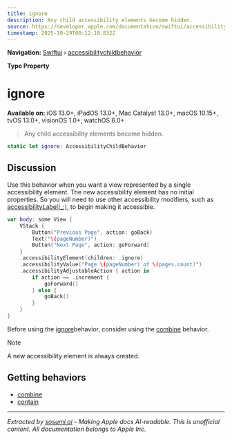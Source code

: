 ```yaml
---
title: ignore
description: Any child accessibility elements become hidden.
source: https://developer.apple.com/documentation/swiftui/accessibilitychildbehavior/ignore
timestamp: 2025-10-29T00:12:18.832Z
---
```


**Navigation:** [Swiftui](/documentation/swiftui) › [accessibilitychildbehavior](/documentation/swiftui/accessibilitychildbehavior)

**Type Property**

# ignore

**Available on:** iOS 13.0+, iPadOS 13.0+, Mac Catalyst 13.0+, macOS 10.15+, tvOS 13.0+, visionOS 1.0+, watchOS 6.0+

> Any child accessibility elements become hidden.

```swift
static let ignore: AccessibilityChildBehavior
```

## Discussion

Use this behavior when you want a view represented by a single accessibility element. The new accessibility element has no initial properties. So you will need to use other accessibility modifiers, such as [accessibilityLabel(_:)](/documentation/swiftui/view/accessibilitylabel(_:)), to begin making it accessible.

```swift
var body: some View {
    VStack {
        Button("Previous Page", action: goBack)
        Text("\(pageNumber)")
        Button("Next Page", action: goForward)
    }
    .accessibilityElement(children: .ignore)
    .accessibilityValue("Page \(pageNumber) of \(pages.count)")
    .accessibilityAdjustableAction { action in
        if action == .increment {
            goForward()
        } else {
            goBack()
        }
    }
}
```

Before using the  [ignore](/documentation/swiftui/accessibilitychildbehavior/ignore)behavior, consider using the [combine](/documentation/swiftui/accessibilitychildbehavior/combine) behavior.

> [!NOTE]
> A new accessibility element is always created.

## Getting behaviors

- [combine](/documentation/swiftui/accessibilitychildbehavior/combine)
- [contain](/documentation/swiftui/accessibilitychildbehavior/contain)

---

*Extracted by [sosumi.ai](https://sosumi.ai) - Making Apple docs AI-readable.*
*This is unofficial content. All documentation belongs to Apple Inc.*
